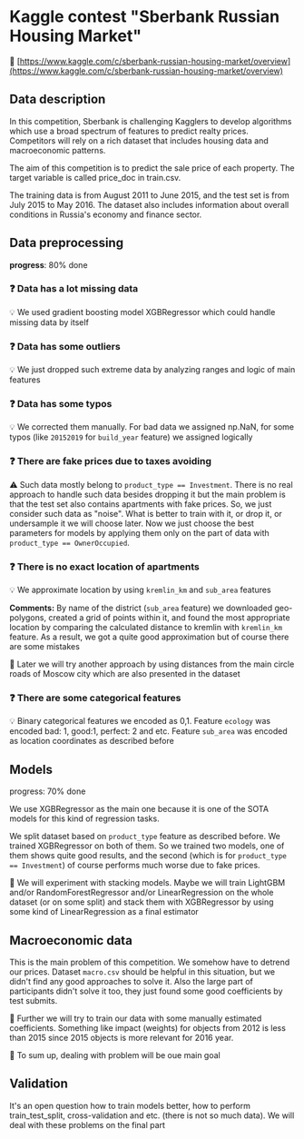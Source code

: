 # Kaggle contest "Sberbank Russian Housing Market"

:link: [https://www.kaggle.com/c/sberbank-russian-housing-market/overview](https://www.kaggle.com/c/sberbank-russian-housing-market/overview)

## Data description

In this competition, Sberbank is challenging Kagglers to develop algorithms which use a broad spectrum of features to predict realty prices. Competitors will rely on a rich dataset that includes housing data and macroeconomic patterns. 

The aim of this competition is to predict the sale price of each property. The target variable is called price_doc in train.csv.

The training data is from August 2011 to June 2015, and the test set is from July 2015 to May 2016. The dataset also includes information about overall conditions in Russia's economy and finance sector. 

## Data preprocessing
**progress**: 80% done

### :question: Data has a lot missing data
:bulb: We used gradient boosting model XGBRegressor which could handle missing data by itself

### :question: Data has some outliers
:bulb: We just dropped such extreme data by analyzing ranges and logic of main features
### :question: Data has some typos
:bulb: We corrected them manually. For bad data we assigned np.NaN, for some typos (like `20152019` for `build_year` feature) we assigned logically

### :question: There are fake prices due to taxes avoiding
:warning: Such data mostly belong to `product_type == Investment`. There is no real approach to handle such data besides dropping it but the main problem is that the test set also contains apartments with fake prices. So, we just consider such data as "noise". What is better to train with it, or drop it, or undersample it we will choose later. Now we just choose the best parameters for models by applying them only on the part of data with `product_type == OwnerOccupied`.

### :question: There is no exact location of apartments
:bulb: We approximate location by using `kremlin_km` and `sub_area` features

**Comments:** By name of the district (`sub_area` feature) we downloaded geo-polygons, created a grid of points within it, and found the most appropriate location by comparing the calculated distance to kremlin with `kremlin_km` feature. As a result, we got a quite good approximation but of course there are some mistakes

:thought_balloon: Later we will try another approach by using distances from the main circle roads of Moscow city which are also presented in the dataset

### :question: There are some categorical features
:bulb: Binary categorical features we encoded as 0,1. Feature `ecology` was encoded bad: 1, good:1, perfect: 2 and etc. Feature `sub_area` was encoded as location coordinates as described before

## Models
progress: 70% done

We use XGBRegressor as the main one because it is one of the SOTA models for this kind of regression tasks.

We split dataset based on `product_type` feature as described before. We trained XGBRegressor on both of them. So we trained two models, one of them shows quite good results, and the second (which is for `product_type == Investment`) of course performs much worse due to fake prices.

:thought_balloon: We will experiment with stacking models. Maybe we will train LightGBM and/or RandomForestRegressor and/or LinearRegression on the whole dataset (or on some split) and stack them with XGBRegressor by using some kind of LinearRegression as a final estimator

## Macroeconomic data
This is the main problem of this competition. We somehow have to detrend our prices. Dataset `macro.csv` should be helpful in this situation, but we didn't find any good approaches to solve it. Also the large part of participants didn't solve it too, they just found some good coefficients by test submits.

:thought_balloon: Further we will try to train our data with some manually estimated coefficients. Something like impact (weights) for objects from 2012 is less than 2015 since 2015 objects is more relevant for 2016 year. 

:thought_balloon: To sum up, dealing with problem will be oue main goal 

## Validation

It's an open question how to train models better, how to perform train_test_split, cross-validation and etc. (there is not so much data). We will deal with these problems on the final part

